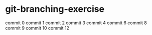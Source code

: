 # git-branching-exercise
commit 0
commit 1
commit 2
commit 3
commit 4
commit 6
commit 8
commit 9
commit 10
commit 12